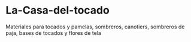 # La-Casa-del-tocado
Materiales para tocados y pamelas, sombreros, canotiers, sombreros de paja, bases de tocados y flores de tela
